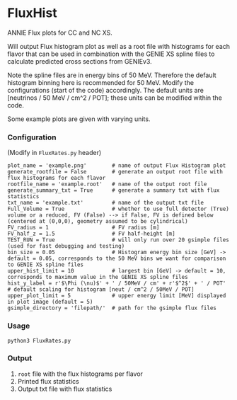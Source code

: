 # FluxHist
ANNIE Flux plots for CC and NC XS.

Will output Flux histogram plot as well as a root file with histograms for each flavor that can be used in combination with the GENIE XS spline files to calculate predicted cross sections from GENIEv3.

Note the spline files are in energy bins of 50 MeV. Therefore the default histogram binning here is recommended for 50 MeV. Modify the configurations (start of the code) accordingly. The default units are [neutrinos / 50 MeV / cm^2 / POT]; these units can be modified within the code.

Some example plots are given with varying units.

### Configuration
(Modify in `FluxRates.py` header)
```
plot_name = 'example.png'        # name of output Flux Histogram plot
generate_rootfile = False        # generate an output root file with flux histograms for each flavor
rootfile_name = 'example.root'   # name of the output root file
generate_summary_txt = True      # generate a summary txt with flux statistics
txt_name = 'example.txt'         # name of the output txt file
Full_Volume = True               # whether to use full detector (True) volume or a reduced, FV (False) --> if False, FV is defined below (centered at (0,0,0), geometry assumed to be cylindrical)
FV_radius = 1                    # FV radius [m]
FV_half_z = 1.5                  # FV half-height [m]
TEST_RUN = True                  # will only run over 20 gsimple files (used for fast debugging and testing)
bin_size = 0.05                  # Histogram energy bin size [GeV] -> default = 0.05, corresponds to the 50 MeV bins we want for comparison to GENIE XS spline files
upper_hist_limit = 10            # largest bin [GeV] -> default = 10, corresponds to maximum value in the GENIE XS spline files
hist_y_label = r'$\Phi (\nu)$' + ' / 50MeV / cm' + r'$^2$' + ' / POT'   # default scaling for histogram [neut / cm^2 / 50MeV / POT]
upper_plot_limit = 5             # upper energy limit [MeV] displayed in plot image (default = 5)
gsimple_directory = 'filepath/'  # path for the gsimple flux files
```

### Usage
`python3 FluxRates.py`

### Output
1. `root` file with the flux histograms per flavor
2. Printed flux statistics
3. Output txt file with flux statistics
